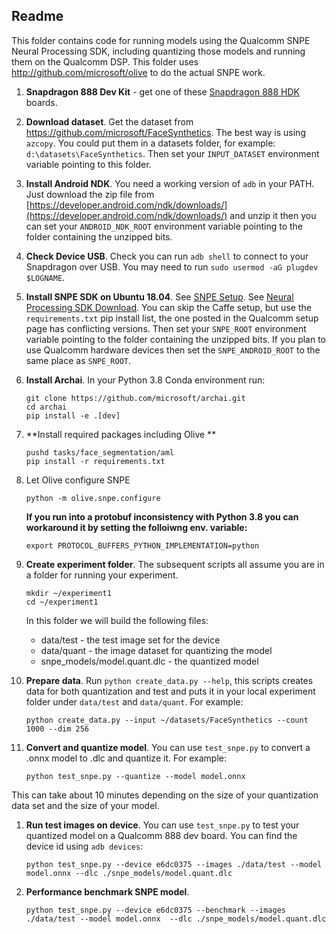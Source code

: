 ## Readme

This folder contains code for running models using the Qualcomm SNPE Neural Processing SDK,
including quantizing those models and running them on the Qualcomm DSP.
This folder uses http://github.com/microsoft/olive to do the actual SNPE work.

1. **Snapdragon 888 Dev Kit** - get one of these [Snapdragon 888 HDK](https://developer.qualcomm.com/hardware/snapdragon-888-hdk) boards.

1. **Download dataset**.  Get the dataset from https://github.com/microsoft/FaceSynthetics.
The best way is using `azcopy`.  You could put them in a datasets folder,
for example: `d:\datasets\FaceSynthetics`.  Then set your `INPUT_DATASET` environment
variable pointing to this folder.

1. **Install Android NDK**. You need a working version of `adb` in your PATH.
Just download the zip file from [https://developer.android.com/ndk/downloads/](https://developer.android.com/ndk/downloads/)
and unzip it then you can set your `ANDROID_NDK_ROOT` environment variable pointing to the folder containing the
unzipped bits.

1. **Check Device USB**.  Check you can run `adb shell` to connect to your Snapdragon over USB.
You may need to run `sudo usermod -aG plugdev $LOGNAME`.

1. **Install SNPE SDK on Ubuntu 18.04**.
See [SNPE Setup](https://developer.qualcomm.com/sites/default/files/docs/snpe/setup.html).
See [Neural Processing SDK Download](https://developer.qualcomm.com/downloads/qualcomm-neural-processing-sdk-ai-v1600?referrer=node/34505).
You can skip the Caffe setup, but use the `requirements.txt` pip install list, the one posted in the Qualcomm setup page
has conflicting versions.  Then set your `SNPE_ROOT` environment variable pointing to the folder containing the unzipped
bits.  If you plan to use Qualcomm hardware devices then set the `SNPE_ANDROID_ROOT` to the same place as `SNPE_ROOT`.

1. **Install Archai**.  In your Python 3.8 Conda environment run:

    ```
    git clone https://github.com/microsoft/archai.git
    cd archai
    pip install -e .[dev]
    ```

1. **Install required packages including Olive **

    ```
    pushd tasks/face_segmentation/aml
    pip install -r requirements.txt
    ```

1. Let Olive configure SNPE
    ```
	python -m olive.snpe.configure
    ```

    **If you run into a protobuf inconsistency with Python 3.8 you can workaround
    it by setting the folloiwng env. variable:**
    ```
    export PROTOCOL_BUFFERS_PYTHON_IMPLEMENTATION=python
    ```

1. **Create experiment folder**.  The subsequent scripts all assume you are in a folder for running your experiment.
    ```
    mkdir ~/experiment1
    cd ~/experiment1
    ```

    In this folder we will build the following files:
    - data/test - the test image set for the device
    - data/quant - the image dataset for quantizing the model
    - snpe_models/model.quant.dlc - the quantized model

1. **Prepare data**. Run `python create_data.py --help`, this scripts creates data for both
   quantization and test and puts it in  your local experiment folder under `data/test` and
   `data/quant`.  For example:

    ```
    python create_data.py --input ~/datasets/FaceSynthetics --count 1000 --dim 256
    ```

1. **Convert and quantize model**. You can use `test_snpe.py` to convert a .onnx model to .dlc and
quantize it.  For example:
    ```
    python test_snpe.py --quantize --model model.onnx
    ```
This can take about 10 minutes depending on the size of your quantization data set and the size of
your model.

1. **Run test images on device**. You can use `test_snpe.py` to test your quantized model on a
Qualcomm 888 dev board. You can find the device id using `adb devices`:
    ```
    python test_snpe.py --device e6dc0375 --images ./data/test --model model.onnx --dlc ./snpe_models/model.quant.dlc
    ```

6. **Performance benchmark SNPE model**.
    ```
    python test_snpe.py --device e6dc0375 --benchmark --images ./data/test --model model.onnx  --dlc ./snpe_models/model.quant.dlc
    ```
